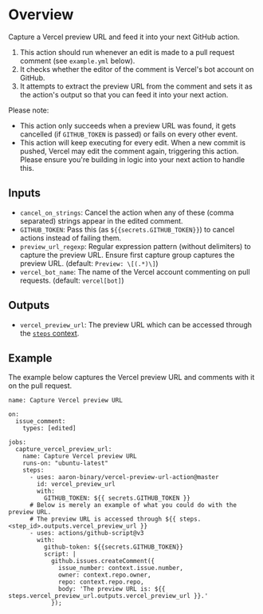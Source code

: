 # Overview

Capture a Vercel preview URL and feed it into your next GitHub action.

1. This action should run whenever an edit is made to a pull request comment (see `example.yml` below).
2. It checks whether the editor of the comment is Vercel's bot account on GitHub.
3. It attempts to extract the preview URL from the comment and sets it as the action's output so that you can feed it into your next action.

Please note:

- This action only succeeds when a preview URL was found, it gets cancelled (if `GITHUB_TOKEN` is passed) or fails on every other event.
- This action will keep executing for every edit. When a new commit is pushed, Vercel may edit the comment again, triggering this action. Please ensure you're building in logic into your next action to handle this.

## Inputs

- `cancel_on_strings`: Cancel the action when any of these (comma separated) strings appear in the edited comment.
- `GITHUB_TOKEN`: Pass this (as `${{secrets.GITHUB_TOKEN}}`) to cancel actions instead of failing them.
- `preview_url_regexp`: Regular expression pattern (without delimiters) to capture the preview URL. Ensure first capture group captures the preview URL. (default: `Preview: \[(.*)\]`)
- `vercel_bot_name`: The name of the Vercel account commenting on pull requests. (default: `vercel[bot]`)

## Outputs

- `vercel_preview_url`: The preview URL which can be accessed through the [`steps` context](https://docs.github.com/en/free-pro-team@latest/actions/reference/context-and-expression-syntax-for-github-actions#steps-context).

## Example

The example below captures the Vercel preview URL and comments with it on the pull request.

```YML
name: Capture Vercel preview URL

on:
  issue_comment:
    types: [edited]

jobs:
  capture_vercel_preview_url:
    name: Capture Vercel preview URL
    runs-on: "ubuntu-latest"
    steps:
      - uses: aaron-binary/vercel-preview-url-action@master
        id: vercel_preview_url
        with:
          GITHUB_TOKEN: ${{ secrets.GITHUB_TOKEN }}
      # Below is merely an example of what you could do with the preview URL.
      # The preview URL is accessed through ${{ steps.<step_id>.outputs.vercel_preview_url }}
      - uses: actions/github-script@v3
        with:
          github-token: ${{secrets.GITHUB_TOKEN}}
          script: |
            github.issues.createComment({
              issue_number: context.issue.number,
              owner: context.repo.owner,
              repo: context.repo.repo,
              body: 'The preview URL is: ${{ steps.vercel_preview_url.outputs.vercel_preview_url }}.'
            });
```
